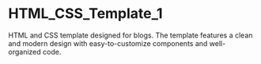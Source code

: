 # HTML_CSS_Template_1
HTML and CSS template designed for blogs. The template features a clean and modern design with easy-to-customize components and well-organized code. 
